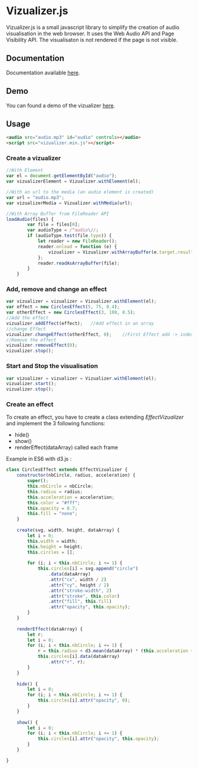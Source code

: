 # Vizualizer.js

Vizualizer.js is a small javascript library to simplify the creation of audio visualisation in the web browser. It uses the Web Audio API and Page Visibility API. The visualisaton is not rendered if the page is not visible.

## Documentation

Documentation available [here](http://ffloriel.github.io/Vizualizer/documentation/).

## Demo

You can found a demo of the vizualizer [here](http://ffloriel.github.io/Vizualizer/demo/).

## Usage

```html
<audio src="audio.mp3" id="audio" controls></audio>
<script src="vizualizer.min.js"></script>
```
### Create a vizualizer
```javascript
//With Element
var el = document.getElementById("audio");
var vizualizerElement = Vizualizer.withElement(el);

//With an url to the media (an audio element is created)
var url = "audio.mp3";
var vizualizerMedia = Vizualizer.withMedia(url);
```
```javascript
//With Array Buffer from FileReader API
loadAudio(files) {
        var file = files[0];
        var audioType = /^audio\//;
        if (audioType.test(file.type)) {
            let reader = new FileReader();
            reader.onload = function (e) {
                vizualizer = Vizualizer.withArrayBuffer(e.target.result);
            };
            reader.readAsArrayBuffer(file);
        }
    }
```

### Add, remove and change an effect
```javascript
var vizualizer = vizualizer = Vizualizer.withElement(el);
var effect = new CirclesEffect(5, 75, 0.4);
var otherEffect = new CirclesEffect(3, 100, 0.5);
//Add the effect
vizualizer.addEffect(effect);   //Add effect in an array
//change Effect
vizualizer.changeEffect(otherEffect, 0);    //First Effect add -> index 0
//Remove the effect
vizualizer.removeEffect(0);
vizualizer.stop();
```
### Start and Stop the visualisation
```javascript
var vizualizer = vizualizer = Vizualizer.withElement(el);
vizualizer.start();
vizualizer.stop();
```

### Create an effect

To create an effect, you have to create a class extending *EffectVizualizer* and implement the 3 following functions:
* hide()
* show()
* renderEffect(dataArray) called each frame

Example in ES6 with d3.js :
```javascript
class CirclesEffect extends EffectVizualizer {
    constructor(nbCircle, radius, acceleration) {
        super();
        this.nbCircle = nbCircle;
        this.radius = radius;
        this.acceleration = acceleration;
        this.color = "#fff";
        this.opacity = 0.7;
        this.fill = "none";
    }
    
    create(svg, width, height, dataArray) {
        let i = 0;
        this.width = width;
        this.height = height;
        this.circles = [];
        
        for (i; i < this.nbCircle; i += 1) {
            this.circles[i] = svg.append("circle")
                .data(dataArray)
                .attr("cx", width / 2)
                .attr("cy", height / 2)
                .attr("stroke-width", 2)
                .attr("stroke", this.color)
                .attr("fill", this.fill)
                .attr("opacity", this.opacity);
        }
    }
    
    renderEffect(dataArray) {
        let r;
        let i = 0;
        for (i; i < this.nbCircle; i += 1) {
            r = this.radius + d3.mean(dataArray) * (this.acceleration + i * 0.1) * this.height / 255;
            this.circles[i].data(dataArray)
                .attr("r", r);
        }
    }
    
    hide() {
        let i = 0;
        for (i; i < this.nbCircle; i += 1) {
            this.circles[i].attr("opacity", 0);
        }
    }
    
    show() {
        let i = 0;
        for (i; i < this.nbCircle; i += 1) {
            this.circles[i].attr("opacity", this.opacity);
        }
    }

}
```
